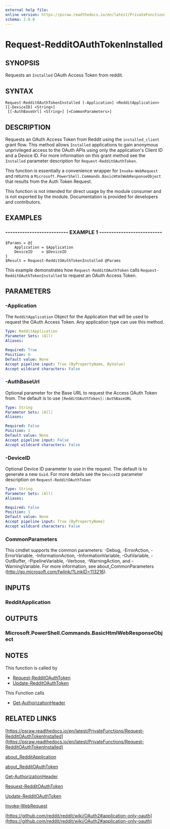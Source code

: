 ```yaml
---
external help file: 
online version: https://psraw.readthedocs.io/en/latest/PrivateFunctions/Request-RedditOAuthTokenInstalled
schema: 2.0.0
---
```


# Request-RedditOAuthTokenInstalled

## SYNOPSIS
Requests an `Installed` OAuth Access Token from reddit.

## SYNTAX

```
Request-RedditOAuthTokenInstalled [-Application] <RedditApplication> [[-DeviceID] <String>]
 [[-AuthBaseUrl] <String>] [<CommonParameters>]
```

## DESCRIPTION
Requests an OAuth Access Token from Reddit using the `installed_client` grant flow. This method allows `Installed` applications to gain anonymous unprivileged access to the OAuth APIs using only the application's Client ID and a Device ID. For more information on this grant method see the `Installed` parameter description for `Request-RedditOAuthToken`.

This function is essentially a convenience wrapper for `Invoke-WebRequest` and returns a `Microsoft.PowerShell.Commands.BasicHtmlWebResponseObject` that results from the Auth Token Request.

This function is not intended for direct usage by the module consumer and is not exported by the module. Documentation is provided for developers and contributors.

## EXAMPLES

### -------------------------- EXAMPLE 1 --------------------------
```
$Params = @{
    Application = $Application
    DeviceID    = $DeviceID
}  
$Result = Request-RedditOAuthTokenInstalled @Params
```

This example demonstrates how `Request-RedditOAuthToken` calls `Request-RedditOAuthTokenInstalled` to request an OAuth Access Token.

## PARAMETERS

### -Application
The `RedditApplication` Object for the Application that will be used to request the OAuth Access Token. Any application type can use this method.

```yaml
Type: RedditApplication
Parameter Sets: (All)
Aliases: 

Required: True
Position: 0
Default value: None
Accept pipeline input: True (ByPropertyName, ByValue)
Accept wildcard characters: False
```

### -AuthBaseUrl
Optional parameter for the Base URL to request the Access OAuth Token from. The default is to use `[RedditOAuthToken]::AuthBaseURL`

```yaml
Type: String
Parameter Sets: (All)
Aliases: 

Required: False
Position: 2
Default value: None
Accept pipeline input: False
Accept wildcard characters: False
```

### -DeviceID
Optional Device ID parameter to use in the request. The default is to generate a new `Guid`. For more details see the `DeviceID` parameter description on `Request-RedditOAuthToken`

```yaml
Type: String
Parameter Sets: (All)
Aliases: 

Required: False
Position: 1
Default value: None
Accept pipeline input: True (ByPropertyName)
Accept wildcard characters: False
```

### CommonParameters
This cmdlet supports the common parameters: -Debug, -ErrorAction, -ErrorVariable, -InformationAction, -InformationVariable, -OutVariable, -OutBuffer, -PipelineVariable, -Verbose, -WarningAction, and -WarningVariable. For more information, see about_CommonParameters (http://go.microsoft.com/fwlink/?LinkID=113216).

## INPUTS

### RedditApplication

## OUTPUTS

### Microsoft.PowerShell.Commands.BasicHtmlWebResponseObject

## NOTES
This function is called by

* [Request-RedditOAuthToken](https://psraw.readthedocs.io/en/latest/Module/Request-RedditOAuthToken)
* [Update-RedditOAuthToken](https://psraw.readthedocs.io/en/latest/Module/Update-RedditOAuthToken)

This Function calls 

* [Get-AuthorizationHeader](https://psraw.readthedocs.io/en/latest/Module/Get-AuthorizationHeader)

## RELATED LINKS

[https://psraw.readthedocs.io/en/latest/PrivateFunctions/Request-RedditOAuthTokenInstalled](https://psraw.readthedocs.io/en/latest/PrivateFunctions/Request-RedditOAuthTokenInstalled)

[about_RedditApplication](https://psraw.readthedocs.io/en/latest/Module/about_RedditApplication)

[about_RedditOAuthToken](https://psraw.readthedocs.io/en/latest/Module/about_RedditOAuthToken)

[Get-AuthorizationHeader](https://psraw.readthedocs.io/en/latest/Module/Get-AuthorizationHeader)

[Request-RedditOAuthToken](https://psraw.readthedocs.io/en/latest/Module/Request-RedditOAuthToken)

[Update-RedditOAuthToken](https://psraw.readthedocs.io/en/latest/Module/Update-RedditOAuthToken)

[Invoke-WebRequest](https://go.microsoft.com/fwlink/?LinkID=217035)

[https://github.com/reddit/reddit/wiki/OAuth2#application-only-oauth](https://github.com/reddit/reddit/wiki/OAuth2#application-only-oauth)